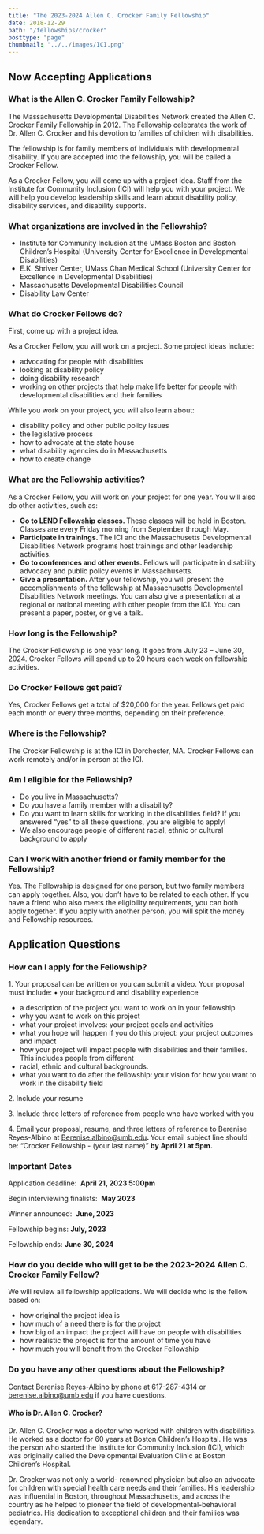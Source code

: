 ```yaml
---
title: "The 2023-2024 Allen C. Crocker Family Fellowship"
date: 2018-12-29
path: "/fellowships/crocker"
posttype: "page"
thumbnail: '../../images/ICI.png'
---
```



<div class="row">
<div class="col-lg-9">
<h2 class="pb-3 text-center">Now Accepting Applications</h2>
<h3 class="section-heading-bb ">What is the Allen C. Crocker Family Fellowship?&nbsp;</h3>
<p>The Massachusetts Developmental Disabilities Network created the Allen C. Crocker Family Fellowship in 2012. The Fellowship celebrates the work of Dr. Allen C. Crocker and his devotion to families of children with disabilities.&nbsp;</p>
<p>The fellowship is for family members of individuals with developmental disability. If you are accepted into the fellowship, you will be called a Crocker Fellow.&nbsp;</p>
<p>As a Crocker Fellow, you will come up with a project idea. Staff from the Institute for Community Inclusion (ICI) will help you with your project. We will help you develop leadership skills and learn about disability policy, disability services, and disability supports.&nbsp;</p>
<h3 class="section-heading-bb ">What organizations are involved in the Fellowship?&nbsp;</h3>
<ul>
<li>Institute for Community Inclusion at the UMass Boston and Boston Children&rsquo;s Hospital (University Center for Excellence in Developmental Disabilities)</li>
<li>E.K. Shriver Center, UMass Chan Medical School (University Center for Excellence in Developmental Disabilities)</li>
<li>Massachusetts Developmental Disabilities Council</li>
<li>Disability Law Center&nbsp;</li>
</ul>
<h3 class="section-heading-bb ">What do Crocker Fellows do?</h3>
<p>First, come up with a project idea.&nbsp;</p>
<p>As a Crocker Fellow, you will work on a project. Some project ideas include:&nbsp;</p>
<ul>
<li>advocating for people with disabilities</li>
<li>looking at disability policy</li>
<li>doing disability research</li>
<li>working on other projects that help make life better for people with developmental disabilities and their families&nbsp;</li>
</ul>
<p>While you work on your project, you will also learn about:&nbsp;</p>
<ul>
<li>disability policy and other public policy issues</li>
<li>the legislative process</li>
<li>how to advocate at the state house</li>
<li>what disability agencies do in Massachusetts</li>
<li>how to create change&nbsp;</li>
</ul>
<h3 class="section-heading-bb ">What are the Fellowship activities?&nbsp;</h3>
<p>As a Crocker Fellow, you will work on your project for one year. You will also do other activities, such as:&nbsp;</p>
<ul>
<li><strong>Go to LEND Fellowship classes. </strong>These classes will be held in Boston. Classes are every Friday morning from September through May.</li>
<li><strong>Participate in trainings. </strong>The ICI and the Massachusetts Developmental Disabilities Network programs host trainings and other leadership activities.</li>
<li><strong>Go to conferences and other events. </strong>Fellows will participate in disability advocacy and public policy events in Massachusetts.</li>
<li><strong>Give a presentation. </strong>After your fellowship, you will present the accomplishments of the fellowship at Massachusetts Developmental Disabilities Network meetings. You can also give a presentation at a regional or national meeting with other people from the ICI. You can present a paper, poster, or give a talk.&nbsp;</li>
</ul>
<h3 class="section-heading-bb ">How long is the Fellowship?&nbsp;</h3>
<p>The Crocker Fellowship is one year long. It goes from July 23 &ndash; June 30, 2024. Crocker Fellows will spend up to 20 hours each week on fellowship activities.&nbsp;</p>
<h3 class="section-heading-bb ">Do Crocker Fellows get paid?&nbsp;</h3>
<p>Yes, Crocker Fellows get a total of $20,000 for the year. Fellows get paid each month or every three months, depending on their preference.&nbsp;</p>
<h3 class="section-heading-bb ">Where is the Fellowship?&nbsp;</h3>
<p>The Crocker Fellowship is at the ICI in Dorchester, MA. Crocker Fellows can work remotely and/or in person at the ICI.&nbsp;</p>
<h3 class="section-heading-bb ">Am I eligible for the Fellowship?&nbsp;</h3>
<ul>
<li>Do you live in Massachusetts?</li>
<li>Do you have a family member with a disability?&nbsp;</li>
<li>Do you want to learn skills for working in the disabilities field? If you answered &ldquo;yes&rdquo; to all these questions, you are eligible to apply!</li>
<li>We also encourage people of different racial, ethnic or cultural background to apply&nbsp;</li>
</ul>
<h3 class="section-heading-bb ">Can I work with another friend or family member for the Fellowship?&nbsp;</h3>
<p>Yes. The Fellowship is designed for one person, but two family members can apply together. Also, you don&rsquo;t have to be related to each other. If you have a friend who also meets the eligibility requirements, you can both apply together. If you apply with another person, you will split the money and Fellowship resources.&nbsp;</p>


<h2 class="mt-4">Application Questions&nbsp;</h2>
<h3 class="section-heading-bb ">How can I apply for the Fellowship?&nbsp;</h3>
<p>1. Your proposal can be written or you can submit a video. Your proposal must include: &bull; your background and disability experience&nbsp;</p>
<ul>
<li>a description of the project you want to work on in your fellowship</li>
<li>why you want to work on this project</li>
<li>what your project involves: your project goals and activities</li>
<li>what you hope will happen if you do this project: your project outcomes and impact</li>
<li>how your project will impact people with disabilities and their families. This includes people from different</li>
<li>racial, ethnic and cultural backgrounds.</li>
<li>what you want to do after the fellowship: your vision for how you want to work in the disability field&nbsp;</li>
</ul>
<p>2. Include your resume&nbsp;</p>
<p>3. Include three letters of reference from people who have worked with you&nbsp;</p>
<p>4. Email your proposal, resume, and three letters of reference to Berenise Reyes-Albino at <a href="mailto:Berenise.albino@umb.edu">Berenise.albino@umb.edu</a><strong>. </strong>Your email subject line should be: &ldquo;Crocker Fellowship - (your last name)&rdquo; <strong>by April 21 at 5pm.&nbsp;</strong></p>
<h3 class="section-heading-bb ">Important Dates&nbsp;</h3>
<p>Application deadline:&nbsp; <strong>April 21, 2023 5:00pm&nbsp;</strong></p>
<p>Begin interviewing finalists:&nbsp; <strong>May 2023 </strong></p>
<p>Winner announced:&nbsp; <strong>June, 2023 </strong></p>
<p>Fellowship begins: <strong>July, 2023</strong></p>
<p>Fellowship ends: <strong>June 30,&nbsp;2024&nbsp;</strong></p>
<h3 class="section-heading-bb ">How do you decide who will get to be the 2023-2024 Allen C. Crocker Family Fellow?&nbsp;</h3>
<p>We will review all fellowship applications. We will decide who is the fellow based on:&nbsp;</p>
<ul>
<li>how original the project idea is</li>
<li>how much of a need there is for the project</li>
<li>how big of an impact the project will have on people with disabilities</li>
<li>how realistic the project is for the amount of time you have</li>
<li>how much you will benefit from the Crocker Fellowship&nbsp;</li>
</ul>
<h3 class="section-heading-bb ">Do you have any other questions about the Fellowship?&nbsp;</h3>
<p>Contact Berenise Reyes-Albino by phone at 617-287-4314 or <a href="mailto:berenise.albino@umb.edu">berenise.albino@umb.edu</a><strong>&nbsp;</strong>if you have questions.&nbsp;</p>
</div>



<div class="col-lg-3">
<div class="bg-washed-blue p-3">
<h4>Who is Dr. Allen C. Crocker?&nbsp;</h4>
<p>Dr. Allen C. Crocker was a doctor who worked with children with disabilities. He worked as a doctor for 60 years at Boston Children&rsquo;s Hospital. He was the person who started the Institute for Community Inclusion (ICI), which was originally called the Developmental Evaluation Clinic at Boston Children&rsquo;s Hospital.&nbsp;</p>
<p>Dr. Crocker was not only a world- renowned physician but also an advocate for children with special health care needs and their families. His leadership was influential in Boston, throughout Massachusetts, and across the country as he helped to pioneer the field of developmental-behavioral pediatrics. His dedication to exceptional children and their families was legendary.&nbsp;</p>
</div>
</div>
</div>